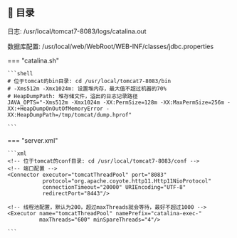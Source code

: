 ## 📌 目录

日志: /usr/local/tomcat7-8083/logs/catalina.out

数据库配置: /usr/local/web/WebRoot/WEB-INF/classes/jdbc.properties

=== "catalina.sh"

    ```shell
    # 位于tomcat的bin目录: cd /usr/local/tomcat7-8083/bin
    # -Xms512m -Xmx1024m: 设置堆内存，最大值不超过机器的70%
    # HeapDumpPath: 堆存储文件，溢出的日志记录路径
    JAVA_OPTS="-Xms512m -Xmx1024m -XX:PermSize=128m -XX:MaxPermSize=256m -XX:+HeapDumpOnOutOfMemoryError -XX:HeapDumpPath=/tmp/tomcat/dump.hprof"
    
    ```

=== "server.xml"

    ```xml
    <!-- 位于tomcat的conf目录: cd /usr/local/tomcat7-8083/conf -->
    <!-- 端口配置 -->
    <Connector executor="tomcatThreadPool" port="8083"
               protocol="org.apache.coyote.http11.Http11NioProtocol"
               connectionTimeout="20000" URIEncoding="UTF-8"
               redirectPort="8443"/>
    
    <!-- 线程池配置，默认为200，超过maxThreads就会等待，最好不超过1000 -->
    <Executor name="tomcatThreadPool" namePrefix="catalina-exec-"
              maxThreads="600" minSpareThreads="4"/>
    
    ```
